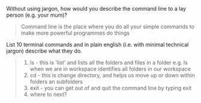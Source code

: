 Without using jargon, how would you describe the command line to a lay person (e.g. your mum)?
> Command line is the place where you do all your simple commands to make more powerful programmes do things


 List 10 terminal commands and in plain english (i.e. with minimal technical jargon) describe what they do.
>1. ls - this is 'list' and lists all the folders and files in a folder e.g. ls when we are in workspace identifies all folders in our workspace
>2.  cd - this is change directory, and helps us move up or down within folders an subfolders
>3. exit - you can get out of and quit the command line by typing exit
>4. where to next?
